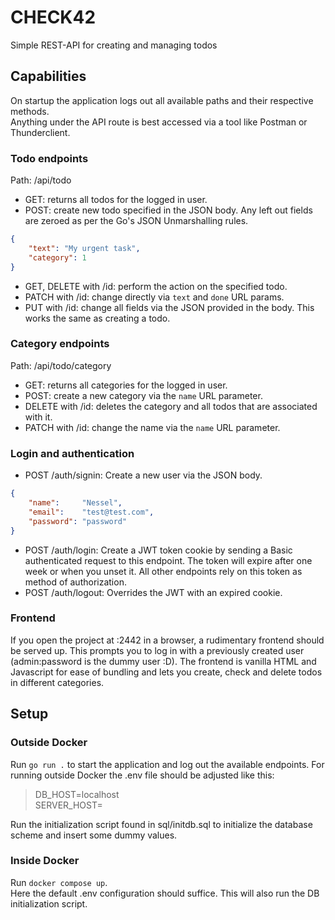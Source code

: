 # CHECK42
Simple REST-API for creating and managing todos

## Capabilities
On startup the application logs out all available paths and their respective methods. \
Anything under the API route is best accessed via a tool like Postman or Thunderclient.

### Todo endpoints 
Path: /api/todo
- GET: returns all todos for the logged in user.
- POST: create new todo specified in the JSON body. Any left out fields are zeroed as per the Go's JSON Unmarshalling rules.
```json
{
    "text": "My urgent task",
    "category": 1
}
```
- GET, DELETE with /id: perform the action on the specified todo. 
- PATCH with /id: change directly via `text` and `done` URL params.
- PUT with /id: change all fields via the JSON provided in the body. This works the same as creating a todo.

### Category endpoints
Path: /api/todo/category
- GET: returns all categories for the logged in user.
- POST: create a new category via the `name` URL parameter.
- DELETE with /id: deletes the category and all todos that are associated with it.
- PATCH with /id: change the name via the `name` URL parameter.  

### Login and authentication
- POST /auth/signin: Create a new user via the JSON body.
```json
{
    "name":     "Nessel",
    "email":    "test@test.com",
    "password": "password" 
}
```
- POST /auth/login: Create a JWT token cookie by sending a Basic authenticated request to this endpoint. The token will expire after one week or when you unset it. All other endpoints rely on this token as method of authorization.
- POST /auth/logout: Overrides the JWT with an expired cookie.

### Frontend
If you open the project at :2442 in a browser, a rudimentary frontend should be served up. This prompts you to log in with a previously created user (admin:password is the dummy user :D). The frontend is vanilla HTML and Javascript for ease of bundling and lets you create, check and delete todos in different categories.

## Setup

### Outside Docker
Run `go run .` to start the application and log out the available endpoints.
For running outside Docker the .env file should be adjusted like this:

> DB_HOST=localhost \
> SERVER_HOST=

Run the initialization script found in sql/initdb.sql to initialize the database scheme and insert some dummy values.

### Inside Docker
Run `docker compose up`. \
Here the default .env configuration should suffice. This will also run the DB initialization script.
